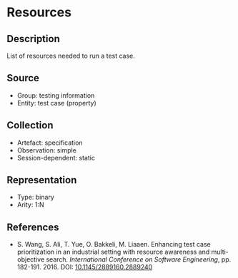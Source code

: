 # Resources

## Description

List of resources needed to run a test case.

## Source

* Group: testing information
* Entity: test case (property)

## Collection

* Artefact: specification
* Observation: simple
* Session-dependent: static

## Representation

* Type: binary
* Arity: 1:N

## References

* S. Wang, S. Ali, T. Yue, O. Bakkeli, M. Liaaen. Enhancing test case prioritization in an industrial setting with resource awareness and multi-objective search. *International Conference on Software Engineering*, pp. 182-191. 2016. DOI: [10.1145/2889160.2889240](https://www.doi.org/10.1145/2889160.2889240)
